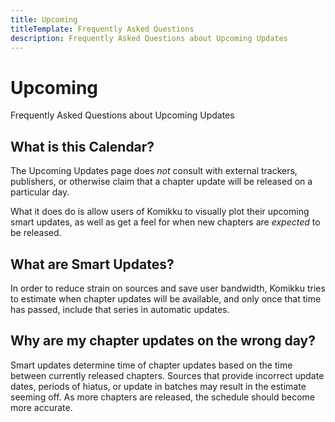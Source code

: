 ```yaml
---
title: Upcoming
titleTemplate: Frequently Asked Questions
description: Frequently Asked Questions about Upcoming Updates
---
```


# Upcoming
Frequently Asked Questions about Upcoming Updates

## What is this Calendar?
The Upcoming Updates page does *not* consult with external trackers, publishers, or otherwise claim that a chapter update will be released on a particular day.

What it does do is allow users of Komikku to visually plot their upcoming smart updates, as well as get a feel for when new chapters are *expected* to be released.

## What are Smart Updates?
In order to reduce strain on sources and save user bandwidth, Komikku tries to estimate when chapter updates will be available, and only once that time has passed, include that series in automatic updates.

## Why are my chapter updates on the wrong day?
Smart updates determine time of chapter updates based on the time between currently released chapters. Sources that provide incorrect update dates, periods of hiatus, or update in batches may result in the estimate seeming off. As more chapters are released, the schedule should become more accurate.
